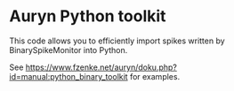 # Auryn Python toolkit

This code allows you to efficiently import spikes 
written by BinarySpikeMonitor into Python.

See https://www.fzenke.net/auryn/doku.php?id=manual:python_binary_toolkit 
for examples.
